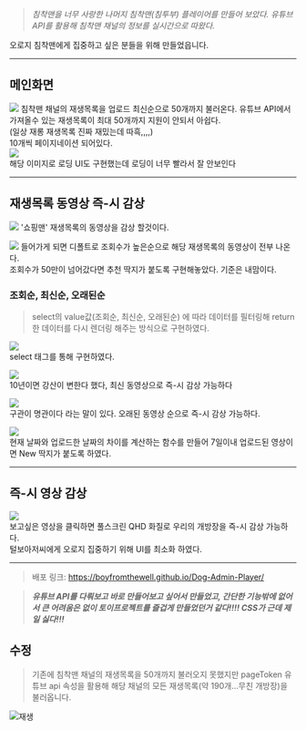 > _침착맨을 너무 사랑한 나머지 침착맨(침투부) 플레이어를 만들어 보았다. 유튜브 API를 활용해 침착맨 채널의 정보를 실시간으로 따왔다._

오로지 침착맨에게 집중하고 싶은 분들을 위해 만들었읍니다.

***

## 메인화면

![](https://images.velog.io/images/boyfromthewell/post/0488b663-59bb-47cc-9e10-2ffeb3f8ac8c/image.png) 
침착맨 채널의 재생목록을 업로드 최신순으로 50개까지 불러온다. 유튜브 API에서 가져올수 있는 재생목록이 최대 50개까지 지원이 안되서 아쉽다.  
(일상 재롱 재생목록 진짜 재밌는데 따흑,,,,)  
10개씩 페이지네이션 되어있다.  
![](https://images.velog.io/images/boyfromthewell/post/e0dc0ae7-c8d4-45a3-8749-71400d79ffed/dog-admin-zero.gif)  
해당 이미지로 로딩 UI도 구현했는데 로딩이 너무 빨라서 잘 안보인다
***
## 재생목록 동영상 즉-시 감상

![](https://images.velog.io/images/boyfromthewell/post/78cb643e-58ca-4e89-a12c-d4bf8a08c74d/image.png)  '쇼핑맨' 재생목록의 동영상을 감상 할것이다.

![](https://images.velog.io/images/boyfromthewell/post/046b040f-7331-4ea5-821a-c707def56a40/image.png)  들어가게 되면 디폴트로 조회수가 높은순으로 해당 재생목록의 동영상이 전부 나온다.  
조회수가 50만이 넘어갔다면 추천 딱지가 붙도록 구현해놓았다. 기준은 내맘이다.

### 조회순, 최신순, 오래된순

>select의 value값(조회순, 최신순, 오래된순) 에 따라 데이터를 필터링해 return 한 데이터를 다시 렌더링 해주는 방식으로 구현하였다.

![](https://images.velog.io/images/boyfromthewell/post/21a1511b-1031-416f-bebd-f43712bc18ea/image.png)  
select 태그를 통해 구현하였다.

![](https://images.velog.io/images/boyfromthewell/post/a7291283-924b-44fa-a9a4-1d42199784b3/image.png)  
10년이면 강산이 변한다 했다, 최신 동영상으로 즉-시 감상 가능하다

![](https://images.velog.io/images/boyfromthewell/post/c0ab044d-c423-4781-921d-99606dcb48ec/image.png)  
구관이 명관이다 라는 말이 있다. 오래된 동영상 순으로 즉-시 감상 가능하다. 

![](https://images.velog.io/images/boyfromthewell/post/097c2fd4-df32-462d-bc01-c8281a350b62/image.png)  
현재 날짜와 업로드한 날짜의 차이를 계산하는 함수를 만들어 7일이내 업로드된 영상이면 New 딱지가 붙도록 하였다.
***
## 즉-시 영상 감상

![](https://images.velog.io/images/boyfromthewell/post/c26fbdfa-09cf-46a2-b081-7143579515f6/image.png)  
보고싶은 영상을 클릭하면 풀스크린 QHD 화질로 우리의 개방장을 즉-시 감상 가능하다.  
털보아저씨에게 오로지 집중하기 위해 UI를 최소화 하였다.


***
>배포 링크: https://boyfromthewell.github.io/Dog-Admin-Player/

> _**유튜브 API를 다뤄보고 바로 만들어보고 싶어서 만들었고, 간단한 기능밖에 없어서 큰 어려움은 없이 토이프로젝트를 즐겁게 만들었던거 같다!!!! CSS가 근데 제일 싫다!!!**_

## 수정 

> 기존에 침착맨 채널의 재생목록을 50개까지 불러오지 못했지만 pageToken 유튜브 api 속성을 활용해 해당 채널의 모든 재생목록(약 190개...무친 개방장)을 불러옵니다.  

![재생](https://user-images.githubusercontent.com/86250281/162775949-4a7cebd6-78d0-434e-8641-4e0eb25dbc01.png)


